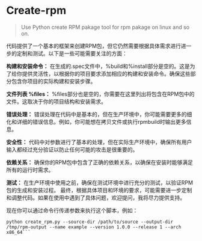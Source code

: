 # Create-rpm
>  Use Python create RPM pakage tool for rpm pakage on linux and so on.

代码提供了一个基本的框架来创建RPM包，但它仍然需要根据具体需求进行进一步的定制和测试。以下是一些可能需要关注的方面：

**构建和安装命令：**
在生成的.spec文件中，%build和%install部分是空的。这是为了给你提供灵活性，以根据你的项目要求添加相应的构建和安装命令。确保这些部分包含你项目的实际构建和安装步骤。

**文件列表 %files：**
%files部分也是空的，你需要在这里列出将包含在RPM包中的文件。这取决于你的项目结构和安装需求。

**错误处理：**
错误处理在代码中是基本的，但在生产环境中，你可能需要更多的细化和详细的错误信息。例如，你可能想在拷贝文件或执行rpmbuild时输出更多信息。

**安全性：**
代码中对参数进行了基本的处理，但在实际生产环境中，确保所有用户输入都经过充分验证以防止任何可能的攻击是很重要的。

**依赖关系：**
确保你的RPM包中包含了正确的依赖关系，以确保在安装时能够满足所有的运行时需求。

**测试：**
在生产环境中使用之前，确保在测试环境中进行充分的测试，以验证RPM包的生成和安装过程。
最终，根据具体项目和环境的要求，可能需要进一步定制和调整代码。如果在使用中遇到了具体问题，欢迎提问，我将尽力提供支持。

现在你可以通过命令行传递参数来执行这个脚本，例如：
```shell
python create_rpm.py --source-dir /path/to/source --output-dir /tmp/rpm-output --name example --version 1.0.0 --release 1 --arch x86_64```
